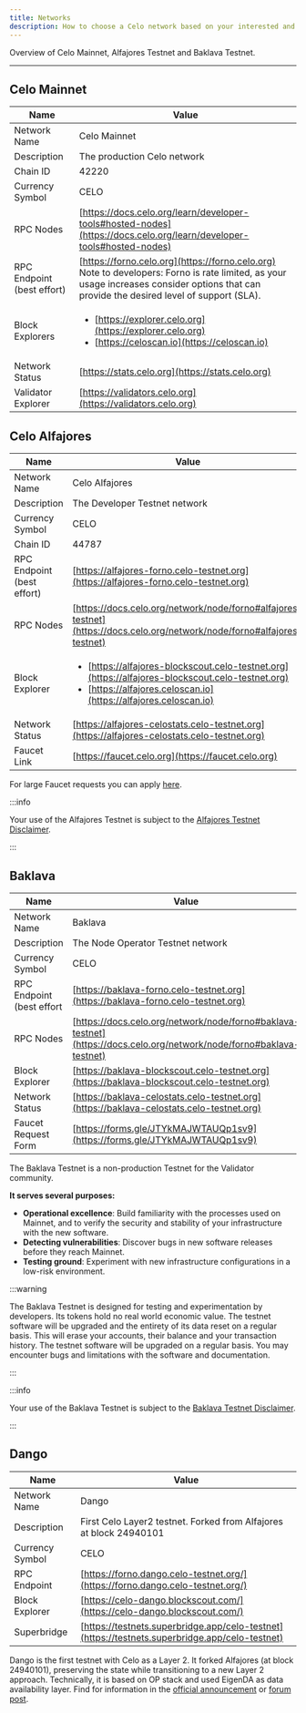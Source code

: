 ```yaml
---
title: Networks
description: How to choose a Celo network based on your interested and objectives.
---
```


Overview of Celo Mainnet, Alfajores Testnet and Baklava Testnet.

---

## Celo Mainnet

| Name               | Value                                                                                                                |
| ------------------ | -------------------------------------------------------------------------------------------------------------------- |
| Network Name       | Celo Mainnet                                                                                                         |
| Description        | The production Celo network                                                                                          |
| Chain ID           | 42220                                                                                                                |
| Currency Symbol    | CELO                                                                                                                 |
| RPC Nodes          | [https://docs.celo.org/learn/developer-tools#hosted-nodes](https://docs.celo.org/learn/developer-tools#hosted-nodes) |
| RPC Endpoint (best effort)      | [https://forno.celo.org](https://forno.celo.org) <br/> Note to developers: Forno is rate limited, as your usage increases consider options that can provide the desired level of support (SLA).          |
| Block Explorers     | <ul><li>[https://explorer.celo.org](https://explorer.celo.org)</li><li>[https://celoscan.io](https://celoscan.io)</li></ul>  |
| Network Status     | [https://stats.celo.org](https://stats.celo.org)                                                                     |
| Validator Explorer | [https://validators.celo.org](https://validators.celo.org)                                                           |

## Celo Alfajores

| Name            | Value                                                                                                                                           |
| --------------- | ----------------------------------------------------------------------------------------------------------------------------------------------- |
| Network Name    | Celo Alfajores                                                                                                                                  |
| Description     | The Developer Testnet network                                                                                                                   |
| Currency Symbol | CELO                                                                                                                                            |
| Chain ID        | 44787                                                                                                                                           |
| RPC Endpoint (best effort)   | [https://alfajores-forno.celo-testnet.org](https://alfajores-forno.celo-testnet.org) |
| RPC Nodes       | [https://docs.celo.org/network/node/forno#alfajores-testnet](https://docs.celo.org/network/node/forno#alfajores-testnet)                        |
| Block Explorer  | <ul><li>[https://alfajores-blockscout.celo-testnet.org](https://alfajores-blockscout.celo-testnet.org)</li><li>[https://alfajores.celoscan.io](https://alfajores.celoscan.io)</li></ul>  |
| Network Status  | [https://alfajores-celostats.celo-testnet.org](https://alfajores-celostats.celo-testnet.org)                                                    |
| Faucet Link     | [https://faucet.celo.org](https://faucet.celo.org)                                                                                              |

For large Faucet requests you can apply [here](https://docs.google.com/forms/d/e/1FAIpQLSfpt3WikYt5-TsDHmUgfFCbZjmZMcWr9bO5H0csHcmMrl9sFw/viewform).

:::info

Your use of the Alfajores Testnet is subject to the [Alfajores Testnet Disclaimer](/network/alfajores/disclaimer).

:::

## Baklava

| Name                | Value                                                                                                                                       |
| ------------------- | ------------------------------------------------------------------------------------------------------------------------------------------- |
| Network Name        | Baklava                                                                                                                                     |
| Description         | The Node Operator Testnet network                                                                                                           |
| Currency Symbol     | CELO                                                                                                                                        |
| RPC Endpoint (best effort       | [https://baklava-forno.celo-testnet.org](https://baklava-forno.celo-testnet.org)                                                |
| RPC Nodes           | [https://docs.celo.org/network/node/forno#baklava-testnet](https://docs.celo.org/network/node/forno#baklava-testnet)                        |
| Block Explorer      | [https://baklava-blockscout.celo-testnet.org](https://baklava-blockscout.celo-testnet.org)                                                  |
| Network Status      | [https://baklava-celostats.celo-testnet.org](https://baklava-celostats.celo-testnet.org)                                                    |
| Faucet Request Form | [https://forms.gle/JTYkMAJWTAUQp1sv9](https://forms.gle/JTYkMAJWTAUQp1sv9)                                                                  |

The Baklava Testnet is a non-production Testnet for the Validator community.

**It serves several purposes:**

- **Operational excellence**: Build familiarity with the processes used on Mainnet, and to verify the security and stability of your infrastructure with the new software.
- **Detecting vulnerabilities**: Discover bugs in new software releases before they reach Mainnet.
- **Testing ground**: Experiment with new infrastructure configurations in a low-risk environment.

:::warning

The Baklava Testnet is designed for testing and experimentation by developers. Its tokens hold no real world economic value. The testnet software will be upgraded and the entirety of its data reset on a regular basis. This will erase your accounts, their balance and your transaction history. The testnet software will be upgraded on a regular basis. You may encounter bugs and limitations with the software and documentation.

:::

:::info

Your use of the Baklava Testnet is subject to the [Baklava Testnet Disclaimer](/network/baklava/disclaimer).

:::

## Dango

| Name                | Value                                                                                                                                       |
| ------------------- | ------------------------------------------------------------------------------------------------------------------------------------------- |
| Network Name        | Dango                                                                                                                                       |
| Description         | First Celo Layer2 testnet. Forked from Alfajores at block 24940101                                                                          |
| Currency Symbol     | CELO                                                                                                                                        |
| RPC Endpoint        | [https://forno.dango.celo-testnet.org/](https://forno.dango.celo-testnet.org/)                                                              |
| Block Explorer      | [https://celo-dango.blockscout.com/](https://celo-dango.blockscout.com/)                                                                    |
| Superbridge         | [https://testnets.superbridge.app/celo-testnet](https://testnets.superbridge.app/celo-testnet)                                              |

Dango is the first testnet with Celo as a Layer 2. It forked Alfajores (at block 24940101), preserving the state while transitioning to a new Layer 2 approach. Technically, it is based on OP stack and used EigenDA as data availability layer. Find for information in the [official announcement](https://blog.celo.org/celo-core-contributor-clabs-launch-layer-2-testnet-dango-c2ba72a66dbf) or [forum post](https://forum.celo.org/t/introducing-dango-l2-celo-testnet/8313).
